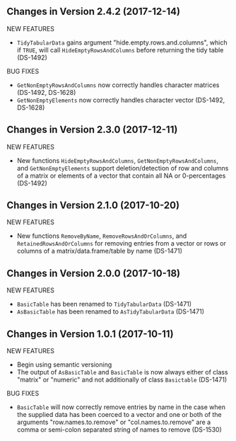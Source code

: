 Changes in Version 2.4.2 (2017-12-14)
-------------------------------------------------------

NEW FEATURES

* `TidyTabularData` gains argument   "hide.empty.rows.and.columns",
which if `TRUE`, will call `HideEmptyRowsAndColumns` before returning
the tidy table (DS-1492)

BUG FIXES

* `GetNonEmptyRowsAndColumns` now correctly handles character 
matrices (DS-1492, DS-1628)
* `GetNonEmptyElements` now correctly handles character 
vector (DS-1492, DS-1628)

Changes in Version 2.3.0 (2017-12-11)
--------------------------------------------------------

NEW FEATURES

* New functions `HideEmptyRowsAndColumns`,
  `GetNonEmptyRowsAndColumns`, and `GetNonEmptyElements` support
  deletion/detection of row and columns of a matrix or elements of a
  vector that contain all NA or 0-percentages (DS-1492)


Changes in Version 2.1.0 (2017-10-20)
--------------------------------------------------------

NEW FEATURES

* New functions `RemoveByName`, `RemoveRowsAndOrColumns`,
and `RetainedRowsAndOrColumns` for removing entries from a vector or 
rows or columns of a matrix/data.frame/table by name (DS-1471)

Changes in Version 2.0.0 (2017-10-18)
--------------------------------------------------------

NEW FEATURES

* `BasicTable` has been renamed to `TidyTabularData` (DS-1471)
* `AsBasicTable` has been renamed to `AsTidyTabularData` (DS-1471)

Changes in Version 1.0.1 (2017-10-11)
--------------------------------------------------------

NEW FEATURES

* Begin using semantic versioning
* The output of `AsBasicTable` and `BasicTable` is now always
either of class "matrix" or "numeric" and not additionally of class
`Basictable` (DS-1471)

BUG FIXES

* `BasicTable` will now correctly remove entries by name in the case
when the supplied data has been coerced to a vector and one or both
of the arguments "row.names.to.remove" or "col.names.to.remove"
are a comma or semi-colon separated string of names to remove (DS-1530)
